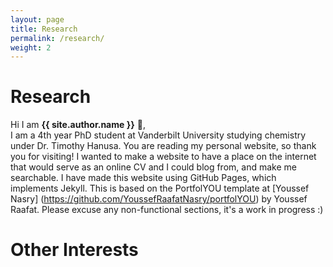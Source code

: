 ```yaml
---
layout: page
title: Research
permalink: /research/
weight: 2
---
```


# **Research**

Hi I am **{{ site.author.name }}** :wave:,<br>
I am a 4th year PhD student at Vanderbilt University studying  chemistry under Dr. Timothy Hanusa. You are reading my personal website, so thank you for visiting! I wanted to make a website to have a place on the internet that would serve as an online CV and I could blog from, and make me searchable. I have made this website using GitHub Pages, which implements Jekyll. This is based on the PortfolYOU template at [Youssef Nasry] (https://github.com/YoussefRaafatNasry/portfolYOU) by Youssef Raafat. Please excuse any non-functional sections, it's a work in progress :)


# **Other Interests**
